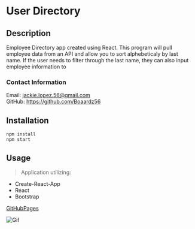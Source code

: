 # User Directory

  ## Description

  Employee Directory app created using React. This program will pull employee data from an API and allow you to sort alphebeticaly by last name. If the user needs to filter through the last name, they can also input employee information to 

  ### Contact Information
  Email:  jackie.lopez.56@gmail.com <br>
  GitHub: https://github.com/Boaardz56


  ## Installation

    npm install
    npm start

  ## Usage 

  > Application utilizing:
  * Create-React-App
  * React
  * Bootstrap

  [GitHubPages](https://boaardz56.github.io/UserDirectory/)

  ![Gif](./public/UserDirectoryGIF.gif)
      
